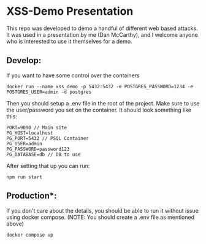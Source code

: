 # XSS-Demo Presentation

This repo was developed to demo a handful of different web based attacks. It was used in a presentation by me (Dan McCarthy), and I welcome anyone who is interested to use it themselves for a demo.


## Develop:

If you want to have some control over the containers

```shell
docker run --name xss_demo -p 5432:5432 -e POSTGRES_PASSWORD=1234 -e POSTGRES_USER=admin -d postgres
```
Then you should setup a .env file in the root of the project. Make sure to use the user/password you set on the container. It should look something like this:

```shell
PORT=9090 // Main site
PG_HOST=localhost
PG_PORT=5432 // PSQL Container
PG_USER=admin
PG_PASSWORD=password123
PG_DATABASE=db // DB to use
```

After setting that up you can run:

```shell
npm run start
```

## Production*:

If you don't care about the details, you should be able to run it without issue using docker compose. (NOTE: You should create a .env file as mentioned above)

```shell
docker compose up
```
